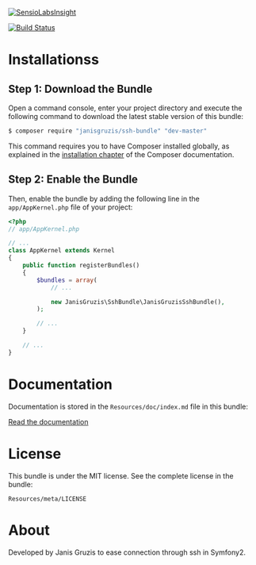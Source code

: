 [![SensioLabsInsight](https://insight.sensiolabs.com/projects/99a1cf13-9ac1-4cad-9fe6-478c8a6bda1c/big.png)](https://insight.sensiolabs.com/projects/99a1cf13-9ac1-4cad-9fe6-478c8a6bda1c)

[![Build Status](https://travis-ci.org/JanisGruzis/SshBundle.svg)](https://travis-ci.org/JanisGruzis/SshBundle)

Installationss
============

Step 1: Download the Bundle
---------------------------

Open a command console, enter your project directory and execute the
following command to download the latest stable version of this bundle:

```bash
$ composer require "janisgruzis/ssh-bundle" "dev-master"
```

This command requires you to have Composer installed globally, as explained
in the [installation chapter](https://getcomposer.org/doc/00-intro.md)
of the Composer documentation.

Step 2: Enable the Bundle
-------------------------

Then, enable the bundle by adding the following line in the `app/AppKernel.php`
file of your project:

```php
<?php
// app/AppKernel.php

// ...
class AppKernel extends Kernel
{
    public function registerBundles()
    {
        $bundles = array(
            // ...

            new JanisGruzis\SshBundle\JanisGruzisSshBundle(),
        );

        // ...
    }

    // ...
}
```

Documentation
============

Documentation is stored in the `Resources/doc/index.md` file in this bundle:

[Read the documentation](https://github.com/JanisGruzis/SshBundle/blob/master/Resources/doc/index.md)

License
============

This bundle is under the MIT license. See the complete license in the bundle:

```
Resources/meta/LICENSE
```

About
============

Developed by Janis Gruzis to ease connection through ssh in Symfony2.

